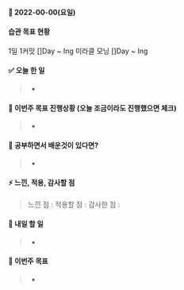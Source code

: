 #### 📆 2022-00-00(요일)

#### 습관 목표 현황

1일 1커밋 []Day ~ Ing
미라클 모닝 []Day ~ Ing

#### ✅ 오늘 한 일

> -

#### 🐎 이번주 목표 진행상황 (오늘 조금이라도 진행했으면 체크)

> -

#### 🤔 공부하면서 배운것이 있다면?

> -

#### ⚡ 느낀, 적용, 감사할 점

> 느낀 점 :
> 적용할 점 :
> 감사한 점 :

#### 🚀 내일 할 일

> -

#### 🎯 이번주 목표

> -
